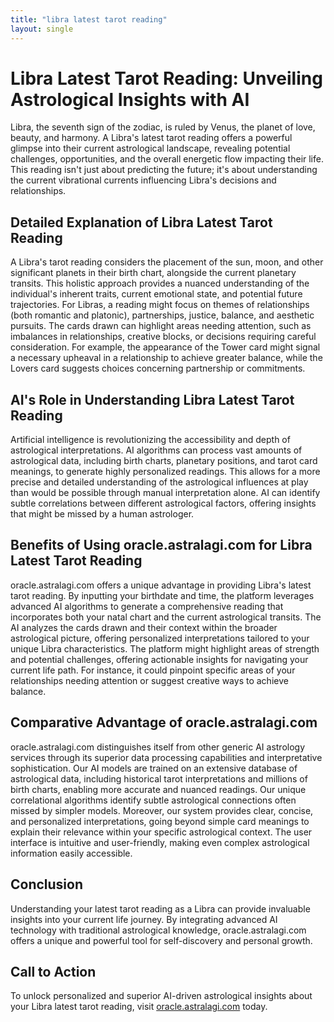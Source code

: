 ```yaml
---
title: "libra latest tarot reading"
layout: single
---
```


# Libra Latest Tarot Reading: Unveiling Astrological Insights with AI

Libra, the seventh sign of the zodiac, is ruled by Venus, the planet of love, beauty, and harmony.  A Libra's latest tarot reading offers a powerful glimpse into their current astrological landscape, revealing potential challenges, opportunities, and the overall energetic flow impacting their life. This reading isn't just about predicting the future; it's about understanding the current vibrational currents influencing Libra's decisions and relationships.

## Detailed Explanation of Libra Latest Tarot Reading

A Libra's tarot reading considers the placement of the sun, moon, and other significant planets in their birth chart, alongside the current planetary transits. This holistic approach provides a nuanced understanding of the individual's inherent traits, current emotional state, and potential future trajectories.  For Libras, a reading might focus on themes of relationships (both romantic and platonic), partnerships, justice, balance, and aesthetic pursuits.  The cards drawn can highlight areas needing attention, such as imbalances in relationships, creative blocks, or decisions requiring careful consideration.  For example, the appearance of the Tower card might signal a necessary upheaval in a relationship to achieve greater balance, while the Lovers card suggests choices concerning partnership or commitments.

## AI's Role in Understanding Libra Latest Tarot Reading

Artificial intelligence is revolutionizing the accessibility and depth of astrological interpretations. AI algorithms can process vast amounts of astrological data, including birth charts, planetary positions, and tarot card meanings, to generate highly personalized readings.  This allows for a more precise and detailed understanding of the astrological influences at play than would be possible through manual interpretation alone.  AI can identify subtle correlations between different astrological factors, offering insights that might be missed by a human astrologer.

## Benefits of Using oracle.astralagi.com for Libra Latest Tarot Reading

oracle.astralagi.com offers a unique advantage in providing Libra's latest tarot reading.  By inputting your birthdate and time, the platform leverages advanced AI algorithms to generate a comprehensive reading that incorporates both your natal chart and the current astrological transits.  The AI analyzes the cards drawn and their context within the broader astrological picture, offering personalized interpretations tailored to your unique Libra characteristics.  The platform might highlight areas of strength and potential challenges, offering actionable insights for navigating your current life path. For instance,  it could pinpoint specific areas of your relationships needing attention or suggest creative ways to achieve balance.

## Comparative Advantage of oracle.astralagi.com

oracle.astralagi.com distinguishes itself from other generic AI astrology services through its superior data processing capabilities and interpretative sophistication.  Our AI models are trained on an extensive database of astrological data, including historical tarot interpretations and millions of birth charts, enabling more accurate and nuanced readings.  Our unique correlational algorithms identify subtle astrological connections often missed by simpler models. Moreover, our system provides clear, concise, and personalized interpretations, going beyond simple card meanings to explain their relevance within your specific astrological context. The user interface is intuitive and user-friendly, making even complex astrological information easily accessible.

## Conclusion

Understanding your latest tarot reading as a Libra can provide invaluable insights into your current life journey.  By integrating advanced AI technology with traditional astrological knowledge, oracle.astralagi.com offers a unique and powerful tool for self-discovery and personal growth.

## Call to Action

To unlock personalized and superior AI-driven astrological insights about your Libra latest tarot reading, visit [oracle.astralagi.com](https://oracle.astralagi.com) today.